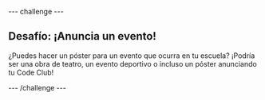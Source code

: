 \--- challenge \---

## Desafío: ¡Anuncia un evento!

¿Puedes hacer un póster para un evento que ocurra en tu escuela? ¡Podría ser una obra de teatro, un evento deportivo o incluso un póster anunciando tu Code Club!

\--- /challenge \---
